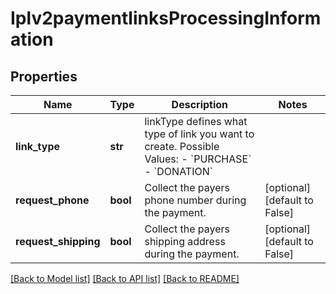 # Iplv2paymentlinksProcessingInformation

## Properties
Name | Type | Description | Notes
------------ | ------------- | ------------- | -------------
**link_type** | **str** | linkType defines what type of link you want to create.  Possible Values:   - &#x60;PURCHASE&#x60;   - &#x60;DONATION&#x60;  | 
**request_phone** | **bool** | Collect the payers phone number during the payment. | [optional] [default to False]
**request_shipping** | **bool** | Collect the payers shipping address during the payment. | [optional] [default to False]

[[Back to Model list]](../README.md#documentation-for-models) [[Back to API list]](../README.md#documentation-for-api-endpoints) [[Back to README]](../README.md)


